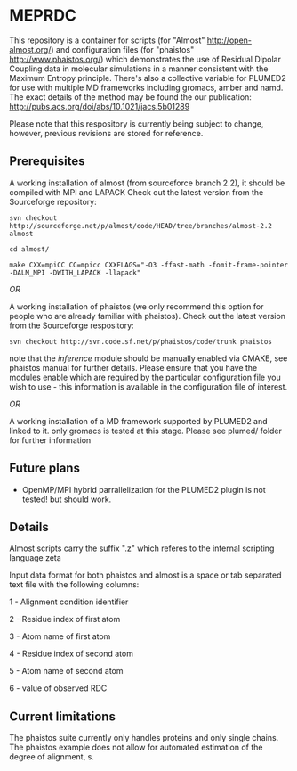 # MEPRDC
This repository is a container for scripts (for "Almost" http://open-almost.org/) and configuration files (for "phaistos" http://www.phaistos.org/) which demonstrates the use of Residual Dipolar Coupling data in molecular simulations in a manner consistent with the Maximum Entropy principle. There's also a collective variable for PLUMED2 for use with multiple MD frameworks including gromacs, amber and namd. The exact details of the method may be found the our publication: http://pubs.acs.org/doi/abs/10.1021/jacs.5b01289

Please note that this respository is currently being subject to change, however, previous revisions are stored for reference.

## Prerequisites  
A working installation of almost (from sourceforce branch 2.2), it should be compiled with MPI and LAPACK
Check out the latest version from the Sourceforge repository:
```
svn checkout http://sourceforge.net/p/almost/code/HEAD/tree/branches/almost-2.2 almost

cd almost/

make CXX=mpiCC CC=mpicc CXXFLAGS="-O3 -ffast-math -fomit-frame-pointer -DALM_MPI -DWITH_LAPACK -llapack"

```
_OR_

A working installation of phaistos (we only recommend this option for people who are already familiar with phaistos). Check out the latest version from the Sourceforge respository:
```
svn checkout http://svn.code.sf.net/p/phaistos/code/trunk phaistos
```
note that the _inference_ module should be manually enabled via CMAKE, see phaistos manual for further details.
Please ensure that you have the modules enable which are required by the particular configuration file you wish to use - this information is available in the configuration file of interest. 

_OR_

A working installation of a MD framework supported by PLUMED2 and linked to it. only gromacs is tested at this stage. Please see plumed/ folder for further information

## Future plans

- OpenMP/MPI hybrid parrallelization for the PLUMED2 plugin is not tested! but should work.

## Details 
Almost scripts carry the suffix ".z" which referes to the internal scripting language zeta

Input data format for both phaistos and almost is a space or tab separated text file with the following columns:

1 - Alignment condition identifier

2 - Residue index of first atom

3 - Atom name of first atom

4 - Residue index of second atom

5 - Atom name of second atom

6 - value of observed RDC
 

## Current limitations 

The phaistos suite currently only handles proteins and only single chains. The phaistos example does not allow for automated estimation of the degree of alignment, s.



